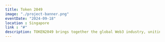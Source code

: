 ```yaml
---
title: Token 2049
image: "./project-banner.png"
eventDate: "2024-09-18"
location : Singapore
link : "#"
description: ​TOKEN2049 brings together the global Web3 industry, uniting entrepreneurs, investors, developers, industry insiders and global media - and creates unparalleled networking opportunities.
---
```

